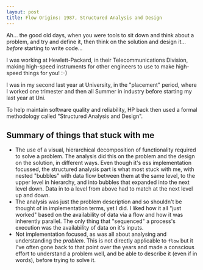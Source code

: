 ```yaml
---
layout: post
title: Flow Origins: 1987, Structured Analysis and Design
--- 
```


Ah... the good old days, when you were tools to sit down and think about a problem, and try and define it, then 
think on the solution and design it... _before_ starting to write code...

I was working at Hewlett-Packard, in their Telecommunications Division, making high-speed instruments for other
engineers to use to make high-speed things for you! :-)

I was in my second last year at University, in the "placement" period, where I worked one trimester and then all Summer
in industry before starting my last year at Uni.

To help maintain software quality and reliability, HP back then used a formal methodology called 
"Structured Analysis and Design".

## Summary of things that stuck with me
* The use of a visual, hierarchical  decomposition of functionality required to solve a problem. 
  The analysis did this on the problem and the design on the solution, in different ways. Even though
  it's ess implementation focussed, the structured analysis part is what most stuck with me,
  with nested "bubbles" with data flow between them at the same level, to the upper level in hierarchy, 
  and into bubbles that expanded into the next level down. Data in to a level from above had to match
  at the next level up and down.
* The analysis was just the problem description and so shouldn't be thought of in implementation
  terms, yet I did. I liked how it all "just worked" based on the availability of data via a flow
  and how it was inherently parallel. The only thing that "sequenced" a process's execution was the 
  availability of data on it's inputs.
* Not implementation focused, as was all about analysing and understanding the _problem_.
  This is not directly applicable to `flow` but it I've often gone back to that point over the years
  and made a conscious effort to understand a problem well, and be able to describe it (even if in words),
  before trying to solve it.
